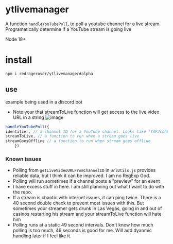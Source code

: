 # ytlivemanager

A function `handleYouTubePoll`, to poll a youtube channel for a live stream. Programatically determine if a YouTube stream is going live

Node 18+

# install

`npm i redragerover/ytlivemanager#alpha`

## use
example being used in a discord bot
- Note your that streamToLive function will get access to the live video URL in a string
![image](https://user-images.githubusercontent.com/105608997/188329083-01253712-442e-43ba-ae87-7153ac784cbd.png)

```javascript 
handleYouTubePoll({
identifier, // a channel ID for a YouTube channel. Looks like 'fAFJcchSAFnASfq0'
streamToLive, // a function to run when a stream goes live
streamGoesOffline // a function to run when stream goes offline
    })
```

### Known issues
- Polling from `getLiveVideoURLFromChannelID` in `urlUtils.js` provides reliable data, but I think it can be improved. I am no RegExp God.
- Polling will run sometimes if a channel posts a "preview" for an event
- I have excess stuff in here. I am still planning out what I want to do with the repo.
- If a stream is chaotic with internet issues, it can ping twice. There is a 40 second double check to prevent most issues with this. But sometimes your streamer gets drunk in Las Vegas, going in and out of casinos restarting his stream and your streamToLive function will hate him
- Polling runs at a static 49 second intervals. Don't know how much polling is too much, 49 seconds is good for me. Will add dyanmic handling later if I feel like it.
